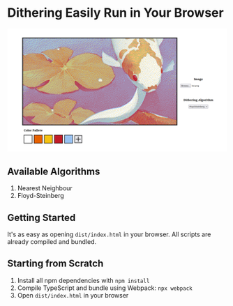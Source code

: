 # Dithering Easily Run in Your Browser

![Preview of the Dithering App](preview.png)

## Available Algorithms
1. Nearest Neighbour
2. Floyd-Steinberg

## Getting Started
It's as easy as opening `dist/index.html` in your browser. All scripts are already compiled and bundled.

## Starting from Scratch
1. Install all npm dependencies with `npm install`
2. Compile TypeScript and bundle using Webpack: `npx webpack`
3. Open `dist/index.html` in your browser

